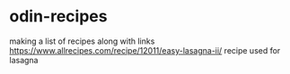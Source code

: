 # odin-recipes
making a list of recipes along with links
https://www.allrecipes.com/recipe/12011/easy-lasagna-ii/ recipe used for lasagna 
